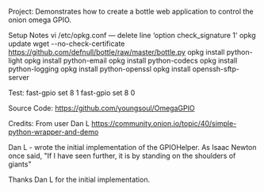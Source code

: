 Project:
Demonstrates how to create a bottle web application to control the
onion omega GPIO.

Setup Notes
vi /etc/opkg.conf
— delete line ‘option check_signature 1'
opkg update
wget --no-check-certificate https://github.com/defnull/bottle/raw/master/bottle.py
opkg install python-light
opkg install python-email
opkg install python-codecs
opkg install python-logging
opkg install python-openssl
opkg install openssh-sftp-server


Test:
fast-gpio set 8 1
fast-gpio set 8 0

Source Code:
https://github.com/youngsoul/OmegaGPIO


Credits:
From user Dan L
https://community.onion.io/topic/40/simple-python-wrapper-and-demo

Dan L - wrote the initial implementation of the GPIOHelper.  As Isaac Newton
once said, "If I have seen further, it is by standing on the shoulders of giants"

Thanks Dan L for the initial implementation.
